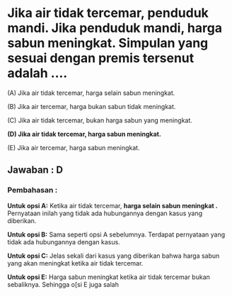 # Jika air tidak tercemar, penduduk mandi. Jika penduduk mandi, harga sabun meningkat. Simpulan yang sesuai dengan premis tersenut adalah .... 

(A) Jika air tidak tercemar, harga selain sabun meningkat. 

(B) Jika air tercemar, harga bukan sabun tidak meningkat. 

(C) Jika air tidak tercemar, bukan harga sabun yang meningkat.

**(D) Jika air tidak tercemar, harga sabun meningkat.** 

(E) Jika air tercemar, harga sabun meningkat.



## Jawaban : D

### Pembahasan :

**Untuk opsi A:** Ketika air tidak tercemar, **harga selain sabun meningkat .** Pernyataan inilah yang tidak ada hubungannya dengan kasus yang diberikan.

**Untuk opsi B:** Sama seperti opsi A sebelumnya. Terdapat pernyataan yang tidak ada hubungannya dengan kasus.

**Untuk opsi C:** Jelas sekali dari kasus yang diberikan bahwa harga sabun yang akan meningkat ketika air tidak tercemar.

**Untuk opsi E:** Harga sabun meningkat ketika air tidak tercemar bukan sebaliknya. Sehingga o[si E juga salah